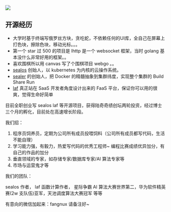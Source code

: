 ![](https://user-images.githubusercontent.com/8912557/170528225-d791c21c-5217-4613-a157-b2887644eba4.png)

## 开源经历

* 大学时基于终端写俄罗丝方块，贪吃蛇，不依赖任何的UI库，全自己在屏幕上打色块，擦除色块，移动光标。。。
* 第一个 star 过 500 的项目是 lhttp 是一个 websocket 框架，当时 golang 基本没什么非常好用的框架。。
* 喜欢围棋所以用 canvas 写了个围棋项目 webgo 。。
* [sealos](https://github.com/labring/sealos) 创始人，以 kubernetes 为内核的云操作系统。
* [sealer](https://github.com/sealerio/sealer) 的创始人，把 Docker 的精髓抽象到集群纬度，实现整个集群的 Build Share Run
* [laf](https://github.com/labring/laf) 真正站在 SaaS 开发者角度设计出来的 FaaS 平台，保证你可以用的很爽，觉得生命好简单

目前全职创业写 sealos laf 等开源项目，获得陆奇奇绩创坛两轮投资，经过博士三个月的孵化，目前处在高速增长阶段。

我们招：

1. 程序员饲养员，定期为公司所有成员投喂饲料（公司所有成员都写代码，生活不能自理）
2. 学习能力强，有毅力，热爱写代码的优秀工程师~ 编程比赛成绩优异加分，有自己的作品的加分
3. 垂直领域的专家，如存储专家/数据库专家/AI 算法专家等
4. 市场与运营鬼才等

我们的团队：

sealos 作者， laf 函数计算作者， 星际争霸 AI 算法大赛世界第二，华为软件精英赛(2w 支队伍)亚军，天池调度算法大赛冠军 等等

有意向的微信加起来：fangnux 请备注好~
